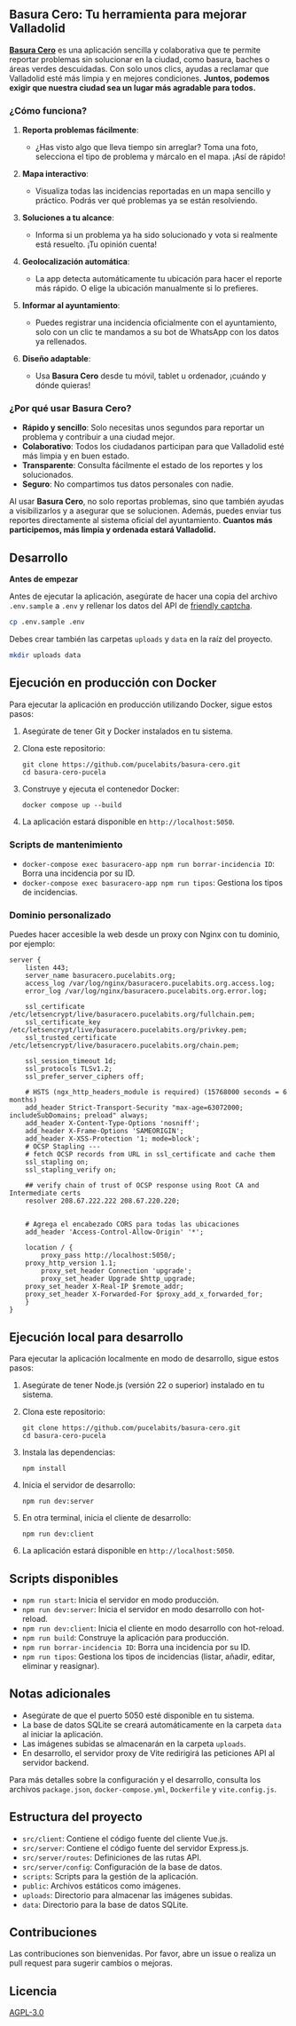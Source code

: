 ## **Basura Cero: Tu herramienta para mejorar Valladolid**

**[Basura Cero](https://basuracero.pucelabits.org)** es una aplicación sencilla y colaborativa que te permite reportar problemas sin solucionar en la ciudad, como basura, baches o áreas verdes descuidadas. Con solo unos clics, ayudas a reclamar que Valladolid esté más limpia y en mejores condiciones. **Juntos, podemos exigir que nuestra ciudad sea un lugar más agradable para todos.**

### **¿Cómo funciona?**

1. **Reporta problemas fácilmente**:
   - ¿Has visto algo que lleva tiempo sin arreglar? Toma una foto, selecciona el tipo de problema y márcalo en el mapa. ¡Así de rápido!
   
2. **Mapa interactivo**:
   - Visualiza todas las incidencias reportadas en un mapa sencillo y práctico. Podrás ver qué problemas ya se están resolviendo.

3. **Soluciones a tu alcance**:
   - Informa si un problema ya ha sido solucionado y vota si realmente está resuelto. ¡Tu opinión cuenta!

4. **Geolocalización automática**:
   - La app detecta automáticamente tu ubicación para hacer el reporte más rápido. O elige la ubicación manualmente si lo prefieres.

5. **Informar al ayuntamiento**:
   - Puedes registrar una incidencia oficialmente con el ayuntamiento, solo con un clic te mandamos a su bot de WhatsApp con los datos ya rellenados.

6. **Diseño adaptable**:
   - Usa **Basura Cero** desde tu móvil, tablet u ordenador, ¡cuándo y dónde quieras!

### **¿Por qué usar Basura Cero?**

- **Rápido y sencillo**: Solo necesitas unos segundos para reportar un problema y contribuir a una ciudad mejor.
- **Colaborativo**: Todos los ciudadanos participan para que Valladolid esté más limpia y en buen estado.
- **Transparente**: Consulta fácilmente el estado de los reportes y los solucionados.
- **Seguro**: No compartimos tus datos personales con nadie.

Al usar **Basura Cero**, no solo reportas problemas, sino que también ayudas a visibilizarlos y a asegurar que se solucionen. Además, puedes enviar tus reportes directamente al sistema oficial del ayuntamiento. **Cuantos más participemos, más limpia y ordenada estará Valladolid.**

## Desarrollo

**Antes de empezar**

Antes de ejecutar la aplicación, asegúrate de hacer una copia del archivo `.env.sample` a `.env` y rellenar los datos del API de [friendly captcha](https://friendlycaptcha.com).

```bash
cp .env.sample .env
```

Debes crear también las carpetas `uploads` y `data` en la raíz del proyecto.

```bash
mkdir uploads data
```

## Ejecución en producción con Docker

Para ejecutar la aplicación en producción utilizando Docker, sigue estos pasos:

1. Asegúrate de tener Git y Docker instalados en tu sistema.

2. Clona este repositorio:
   ```
   git clone https://github.com/pucelabits/basura-cero.git
   cd basura-cero-pucela
   ```

3. Construye y ejecuta el contenedor Docker:
   ```
   docker compose up --build
   ```

4. La aplicación estará disponible en `http://localhost:5050`.

### Scripts de mantenimiento

- `docker-compose exec basuracero-app npm run borrar-incidencia ID`: Borra una incidencia por su ID.
- `docker-compose exec basuracero-app npm run tipos`: Gestiona los tipos de incidencias.

### Dominio personalizado

Puedes hacer accesible la web desde un proxy con Nginx con tu dominio, por ejemplo:

```
server {
    listen 443;
    server_name basuracero.pucelabits.org;
    access_log /var/log/nginx/basuracero.pucelabits.org.access.log;
    error_log /var/log/nginx/basuracero.pucelabits.org.error.log;

    ssl_certificate      /etc/letsencrypt/live/basuracero.pucelabits.org/fullchain.pem;
    ssl_certificate_key  /etc/letsencrypt/live/basuracero.pucelabits.org/privkey.pem;
    ssl_trusted_certificate /etc/letsencrypt/live/basuracero.pucelabits.org/chain.pem;

    ssl_session_timeout 1d;
    ssl_protocols TLSv1.2;
    ssl_prefer_server_ciphers off;

    # HSTS (ngx_http_headers_module is required) (15768000 seconds = 6 months)
    add_header Strict-Transport-Security "max-age=63072000; includeSubDomains; preload" always;
    add_header X-Content-Type-Options 'nosniff';
    add_header X-Frame-Options 'SAMEORIGIN';
    add_header X-XSS-Protection '1; mode=block';
    # OCSP Stapling ---
    # fetch OCSP records from URL in ssl_certificate and cache them
    ssl_stapling on;
    ssl_stapling_verify on;

    ## verify chain of trust of OCSP response using Root CA and Intermediate certs
    resolver 208.67.222.222 208.67.220.220;


    # Agrega el encabezado CORS para todas las ubicaciones
    add_header 'Access-Control-Allow-Origin' '*';
   
    location / {
        proxy_pass http://localhost:5050/;
	proxy_http_version 1.1;
        proxy_set_header Connection 'upgrade';
        proxy_set_header Upgrade $http_upgrade;
	proxy_set_header X-Real-IP $remote_addr;
	proxy_set_header X-Forwarded-For $proxy_add_x_forwarded_for;
    }
}
```

## Ejecución local para desarrollo

Para ejecutar la aplicación localmente en modo de desarrollo, sigue estos pasos:

1. Asegúrate de tener Node.js (versión 22 o superior) instalado en tu sistema.

2. Clona este repositorio:
   ```
   git clone https://github.com/pucelabits/basura-cero.git
   cd basura-cero-pucela
   ```

3. Instala las dependencias:
   ```
   npm install
   ```

4. Inicia el servidor de desarrollo:
   ```
   npm run dev:server
   ```

5. En otra terminal, inicia el cliente de desarrollo:
   ```
   npm run dev:client
   ```

6. La aplicación estará disponible en `http://localhost:5050`.

## Scripts disponibles

- `npm run start`: Inicia el servidor en modo producción.
- `npm run dev:server`: Inicia el servidor en modo desarrollo con hot-reload.
- `npm run dev:client`: Inicia el cliente en modo desarrollo con hot-reload.
- `npm run build`: Construye la aplicación para producción.
- `npm run borrar-incidencia ID`: Borra una incidencia por su ID.
- `npm run tipos`: Gestiona los tipos de incidencias (listar, añadir, editar, eliminar y reasignar).

## Notas adicionales

- Asegúrate de que el puerto 5050 esté disponible en tu sistema.
- La base de datos SQLite se creará automáticamente en la carpeta `data` al iniciar la aplicación.
- Las imágenes subidas se almacenarán en la carpeta `uploads`.
- En desarrollo, el servidor proxy de Vite redirigirá las peticiones API al servidor backend.

Para más detalles sobre la configuración y el desarrollo, consulta los archivos `package.json`, `docker-compose.yml`, `Dockerfile` y `vite.config.js`.

## Estructura del proyecto

- `src/client`: Contiene el código fuente del cliente Vue.js.
- `src/server`: Contiene el código fuente del servidor Express.js.
- `src/server/routes`: Definiciones de las rutas API.
- `src/server/config`: Configuración de la base de datos.
- `scripts`: Scripts para la gestión de la aplicación.
- `public`: Archivos estáticos como imágenes.
- `uploads`: Directorio para almacenar las imágenes subidas.
- `data`: Directorio para la base de datos SQLite.

## Contribuciones

Las contribuciones son bienvenidas. Por favor, abre un issue o realiza un pull request para sugerir cambios o mejoras.

## Licencia

[AGPL-3.0](https://www.gnu.org/licenses/agpl-3.0.html)